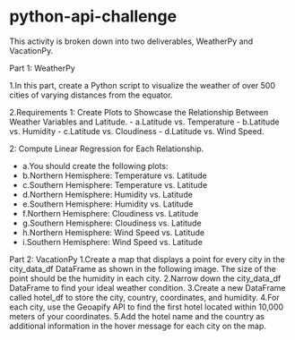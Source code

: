 # python-api-challenge


This activity is broken down into two deliverables, WeatherPy and VacationPy. 

Part 1: WeatherPy 

1.In this part, create a Python script to visualize the weather of over 500 cities of varying distances from the equator. 

2.Requirements 
    1: Create Plots to Showcase the Relationship Between Weather Variables and Latitude. 
        - a.Latitude vs. Temperature 
        - b.Latitude vs. Humidity 
        - c.Latitude vs. Cloudiness 
        - d.Latitude vs. Wind Speed. 


2: Compute Linear Regression for Each Relationship. 
- a.You should create the following plots: 
- b.Northern Hemisphere: Temperature vs. Latitude 
- c.Southern Hemisphere: Temperature vs. Latitude 
- d.Northern Hemisphere: Humidity vs. Latitude 
- e.Southern Hemisphere: Humidity vs. Latitude 
- f.Northern Hemisphere: Cloudiness vs. Latitude 
- g.Southern Hemisphere: Cloudiness vs. Latitude 
- h.Northern Hemisphere: Wind Speed vs. Latitude 
- i.Southern Hemisphere: Wind Speed vs. Latitude 



Part 2: VacationPy 
1.Create a map that displays a point for every city in the city_data_df DataFrame as shown in the following image. The size of the point should be the humidity in each city. 
2.Narrow down the city_data_df DataFrame to find your ideal weather condition. 
3.Create a new DataFrame called hotel_df to store the city, country, coordinates, and humidity. 
4.For each city, use the Geoapify API to find the first hotel located within 10,000 meters of your coordinates. 
5.Add the hotel name and the country as additional information in the hover message for each city on the map.
